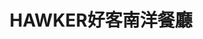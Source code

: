 ---
title: "HAWKER好客南洋餐廳"
description: "HAWKER好客南洋餐廳"
layout: shop
keywords:
  - 美食競賽
  - 台灣美食
  - 美食精選
datePublished: "2025-06-30"
dateModified: "2025-07-06"
city: "高雄市"
district: "前鎮區"
address: "高雄市前鎮區新光路33號2樓"
phone: "072132037"
geo: "22.611319256550672, 120.30348383363544"
google_map: "https://maps.app.goo.gl/ugmBrVcTndYarTiR7"
footinder: "https://footinder.com.tw/%e9%ab%98%e9%9b%84%e5%b8%82%e5%89%8d%e9%8e%ae%e5%8d%80/362199/"
official: "https://ickaohsiung.com/restaurant/hawker/"
award:
  - name: "500盤"
    year: "2024"
    entries:
      - dishes:
          - "印度抓餅"

---